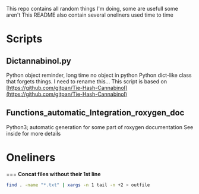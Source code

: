 This repo contains all random things I'm doing, some are usefull some aren't
This README also contain several oneliners used time to time

# Scripts
## Dictannabinol.py
Python object reminder, long time no object in python
Python dict-like class that forgets things. I need to rename this...
This script is based on [https://github.com/gitpan/Tie-Hash-Cannabinol](https://github.com/gitpan/Tie-Hash-Cannabinol)

## Functions\_automatic\_Integration\_roxygen\_doc
Python3; automatic generation for some part of roxygen documentation
See inside for more details

# Oneliners
===
**Concat files without their 1st line**
```bash
find . -name "*.txt" | xargs -n 1 tail -n +2 > outfile
```
